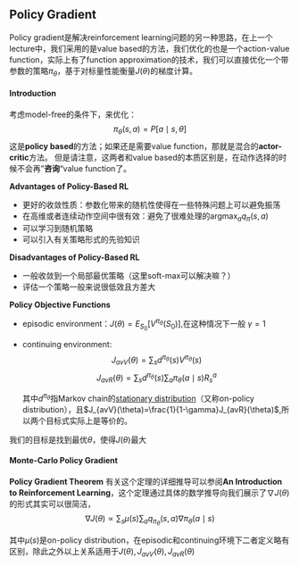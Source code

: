## Policy Gradient
Policy gradient是解决reinforcement learning问题的另一种思路，在上一个lecture中，我们采用的是value based的方法，我们优化的也是一个action-value function，实际上有了function approximation的技术，我们可以直接优化一个带参数的策略$\pi_\theta$，基于对标量性能衡量$J(\theta)$的梯度计算。

#### Introduction
考虑model-free的条件下，来优化：
$$\pi_{\theta}(s,a)=P[a\mid s,\theta]$$
这是**policy based**的方法；如果还是需要value function，那就是混合的**actor-critic**方法。
但是请注意，这两者和value based的本质区别是，在动作选择的时候不会再”**咨询**“value function了。


**Advantages of Policy-Based RL**
- 更好的收敛性质：参数化带来的随机性使得在一些特殊问题上可以避免振荡
- 在高维或者连续动作空间中很有效：避免了很难处理的$\mathop{\arg\max}_aq_\pi(s,a)$
- 可以学习到随机策略
- 可以引入有关策略形式的先验知识

**Disadvantages  of Policy-Based RL**
- 一般收敛到一个局部最优策略（这里soft-max可以解决嘛？）
- 评估一个策略一般来说很低效且方差大

**Policy Objective Functions**
- episodic environment：$J(\theta)=E_{S_0} [V^{\pi_{\theta}}(S_0)]$,在这种情况下一般 $\gamma=1$
- continuing environment:
$$J_{avV}(\theta)=\sum_s{d^{\pi_{\theta}}(s)V^{\pi_\theta}(s)}$$
$$J_{avR}(\theta)=\sum_s{d^{\pi_{\theta}}(s)\sum_a{\pi_\theta{(a \mid s)R_s^a}}}$$

	其中$d^{\pi_{\theta}}$指Markov chain的[stationary distribution](https://en.wikipedia.org/wiki/Stationary_distribution)（又称on-policy distribution），且$J_{avV}(\theta)=\frac{1}{1-\gamma}J_{avR}(\theta)$,所以两个目标式实际上是等价的。

我们的目标是找到最优$\theta$，使得$J(\theta)$最大


#### Monte-Carlo Policy Gradient

**Policy Gradient Theorem**
有关这个定理的详细推导可以参阅**An Introduction to Reinforcement Learning**，这个定理通过具体的数学推导向我们展示了$\nabla{J(\theta)}$的形式其实可以很简洁，
$$\nabla{J(\theta)}\varpropto \sum_s{\mu(s)\sum_a{q_{\pi_\theta}(s,a)\nabla\pi_\theta(a\mid{s})}}$$

其中$\mu(s)$是on-policy distribution，在episodic和continuing环境下二者定义略有区别，除此之外以上关系适用于$J(\theta),J_{avV}(\theta),J_{avR}(\theta)$
	